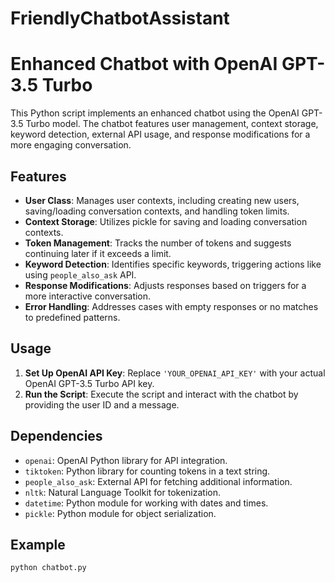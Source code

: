 # FriendlyChatbotAssistant

# Enhanced Chatbot with OpenAI GPT-3.5 Turbo

This Python script implements an enhanced chatbot using the OpenAI GPT-3.5 Turbo model. The chatbot features user management, context storage, keyword detection, external API usage, and response modifications for a more engaging conversation.

## Features

- **User Class**: Manages user contexts, including creating new users, saving/loading conversation contexts, and handling token limits.
- **Context Storage**: Utilizes pickle for saving and loading conversation contexts.
- **Token Management**: Tracks the number of tokens and suggests continuing later if it exceeds a limit.
- **Keyword Detection**: Identifies specific keywords, triggering actions like using `people_also_ask` API.
- **Response Modifications**: Adjusts responses based on triggers for a more interactive conversation.
- **Error Handling**: Addresses cases with empty responses or no matches to predefined patterns.

## Usage

1. **Set Up OpenAI API Key**: Replace `'YOUR_OPENAI_API_KEY'` with your actual OpenAI GPT-3.5 Turbo API key.
2. **Run the Script**: Execute the script and interact with the chatbot by providing the user ID and a message.

## Dependencies

- `openai`: OpenAI Python library for API integration.
- `tiktoken`: Python library for counting tokens in a text string.
- `people_also_ask`: External API for fetching additional information.
- `nltk`: Natural Language Toolkit for tokenization.
- `datetime`: Python module for working with dates and times.
- `pickle`: Python module for object serialization.

## Example

```python
python chatbot.py
